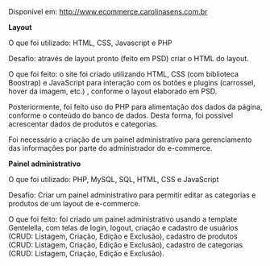 Disponível em: http://www.ecommerce.carolinasens.com.br

<b>Layout</b>

O que foi utilizado: HTML, CSS, Javascript e PHP

Desafio: através de layout pronto (feito em PSD) criar o HTML do layout.

O que foi feito: o site foi criado utilizando HTML, CSS (com biblioteca Boostrap) e JavaScript para interação com os botões e plugins (carrossel, hover da imagem, etc.) , conforme o layout elaborado em PSD.

Posteriormente, foi feito uso do PHP para alimentação dos dados da página, conforme o conteúdo do banco de dados. Desta forma, foi possível acrescentar dados de produtos e categorias.

Foi necessário a criação de um painel administrativo para gerenciamento das informações por parte do administrador do e-commerce.

<b>Painel administrativo</b>

O que foi utilizado: PHP, MySQL, SQL, HTML, CSS e JavaScript

Desafio: Criar um painel administrativo para permitir editar as categorias e produtos de um layout de e-commerce.

O que foi feito: foi criado um painel administrativo usando a template Gentelella, com telas de login, logout, criação e cadastro de usuários (CRUD: Listagem, Criação, Edição e Exclusão), cadastro de produtos (CRUD: Listagem, Criação, Edição e Exclusão), cadastro de categorias (CRUD: Listagem, Criação, Edição e Exclusão).
